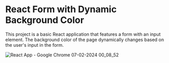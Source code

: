 # React Form with Dynamic Background Color

This project is a basic React application that features a form with an input element. The background color of the page dynamically changes based on the user's input in the form.

![React App - Google Chrome 07-02-2024 00_08_52](https://github.com/shivakumargattu/background_color_setting_reactjs/assets/121631767/fa4355c8-dbeb-4909-a830-1ea38af77a79)

